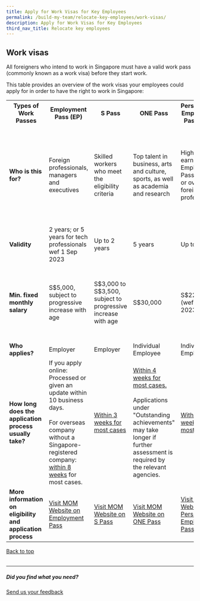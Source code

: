 ```yaml
---
title: Apply for Work Visas for Key Employees
permalink: /build-my-team/relocate-key-employees/work-visas/
description: Apply for Work Visas for Key Employees
third_nav_title: Relocate key employees
---
```

## Work visas

All foreigners who intend to work in Singapore must have a valid work pass (commonly known as a work visa) before they start work.

This table  provides an overview of the work visas your employees could apply for in order to have the right to work in Singapore:

<table>
  <tbody><tr>
    <th>Types of Work Passes </th>
    <th>Employment Pass (EP)</th>
    <th>S Pass</th>
    <th>ONE Pass</th>
    <th>Personalised Employment Pass (PEP)</th>
    <th>Tech.Pass</th>
    <th>EntrePass</th>
  </tr>
  <tr>
    <td><b>Who is this for?</b></td>
    <td>Foreign professionals, managers and executives</td>
    <td>Skilled workers who meet the eligibility criteria</td>
    <td>Top talent in business, arts and culture, sports, as well as academia and research</td>
    <td>High-earning Employment Pass holders or overseas foreign professionals</td>
    <td>Established tech entrepreneurs, leaders or technical experts</td>
    <td>Eligible foreign entrepreneurs who are keen to operate a business in Singapore that is venture-backed or possesses innovative technologies</td>
  </tr>
  <tr>
    <td><b>Validity</b></td>
    <td>2 years; or 5 years for tech professionals wef 1 Sep 2023</td>
    <td>Up to 2 years</td>
    <td>5 years</td>
    <td>Up to 3 years</td>
    <td>2 years</td>
    <td>Up to 2 years</td>
  </tr>
  <tr>
    <td><b>Min. fixed monthly salary</b></td>
    <td>S$5,000, subject to progressive increase with age</td>
    <td>S$3,000 to S$3,500, subject to progressive increase with age</td>
    <td>S$30,000</td>
    <td>S$22,500 (wef 1 Sep 2023)</td>
    <td>S$20,000</td>
    <td>No minimum as long as applicant intends to start or has started a Singapore-registered private limited company</td>
  </tr>
  <tr>
    <td><b>Who applies?</b></td>
    <td>Employer</td>
    <td>Employer</td>
    <td>Individual Employee</td>
    <td>Individual Employee</td>
    <td>Individual Employee</td>
		<td>Individual Employee</td>
  </tr>
	    <tr><td><b>How long does the application process usually take? </b></td>
    <td>If you apply online: Processed or given an update within 10 business days.<br><br> For overseas company without a Singapore-registered company: <a target="\_blank" href="https://www.mom.gov.sg/passes-and-permits/employment-pass/apply-for-a-pass">within 8 weeks</a> for most cases.</td>
    <td><a target="\_blank" href="https://www.mom.gov.sg/passes-and-permits/s-pass/apply-for-a-pass">Within 3 weeks for most cases</a></td>
    <td>
<a target="\_blank" href="https://www.mom.gov.sg/passes-and-permits/overseas-networks-expertise-pass/apply-for-a-pass">Within 4 weeks for most cases.</a><br><br>Applications under "Outstanding achievements" may take longer if further assessment is required by the relevant agencies.

</td>
    <td><a target="\_blank" href="https://www.mom.gov.sg/passes-and-permits/personalised-employment-pass/apply-for-a-pass">Within 8 weeks for most cases.</a></td>
    <td><a target="\_blank" href="https://www.edb.gov.sg/en/how-we-help/incentives-and-schemes/tech-pass/apply-for-a-tech-pass.html">
			Within 8 weeks for most cases, from when all documents are in order.</a><br><br>	
It may take longer if additional information is required</td>
	<td><a target="\_blank" href="https://www.mom.gov.sg/passes-and-permits/entrepass/apply-for-a-pass">Within 8 weeks for most cases</a></td>
  </tr>
		<tr><td><b>More information on eligibility and application process<b></b></b></td>
		<td><a target="\_blank" href="https://www.mom.gov.sg/passes-and-permits/employment-pass">Visit MOM Website on Employment Pass</a></td>
				<td><a target="\_blank" href="https://www.mom.gov.sg/passes-and-permits/s-pass">Visit MOM Website on S Pass</a></td>
				<td><a target="\_blank" href="https://www.mom.gov.sg/passes-and-permits/overseas-networks-expertise-pass">Visit MOM Website on ONE Pass</a></td>
				<td><a target="\_blank" href="https://www.mom.gov.sg/passes-and-permits/personalised-employment-pass">Visit MOM Website on Personalised Employment Pass</a></td>
				<td><a target="\_blank" href="https://www.edb.gov.sg/en/how-we-help/incentives-and-schemes/tech-pass.html">Visit EDB Website on Tech.Pass</a></td>
			<td><a target="\_blank" href="https://www.mom.gov.sg/passes-and-permits/entrepass">Visit MOM Website on EntrePass</a></td>
</tr></tbody></table>

[Back to top](#Work-visas)<br><br>

<hr>

##### Did you find what you need?
[Send us your feedback](https://form.gov.sg/642693623cb98f001239be0d)